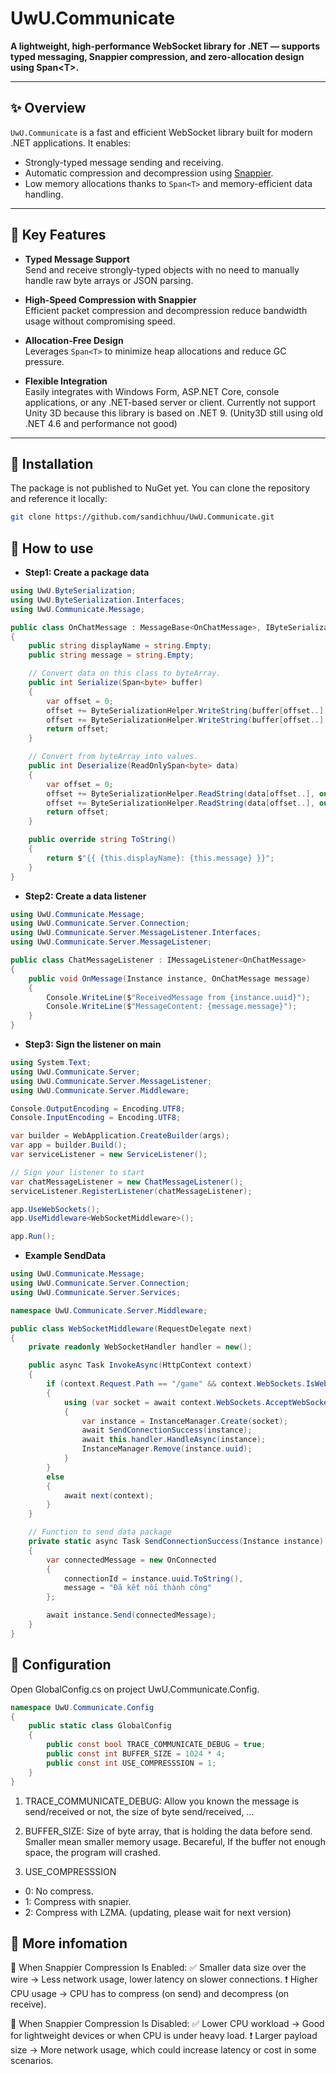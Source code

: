 # UwU.Communicate

**A lightweight, high-performance WebSocket library for .NET — supports typed messaging, Snappier compression, and zero-allocation design using Span\<T\>.**

---

## ✨ Overview

`UwU.Communicate` is a fast and efficient WebSocket library built for modern .NET applications. It enables:

- Strongly-typed message sending and receiving.
- Automatic compression and decompression using [Snappier](https://github.com/google/snappy).
- Low memory allocations thanks to `Span<T>` and memory-efficient data handling.

---

## 🚀 Key Features

- **Typed Message Support**  
  Send and receive strongly-typed objects with no need to manually handle raw byte arrays or JSON parsing.

- **High-Speed Compression with Snappier**  
  Efficient packet compression and decompression reduce bandwidth usage without compromising speed.

- **Allocation-Free Design**  
  Leverages `Span<T>` to minimize heap allocations and reduce GC pressure.

- **Flexible Integration**  
  Easily integrates with Windows Form, ASP.NET Core, console applications, or any .NET-based server or client.
  Currently not support Unity 3D because this library is based on .NET 9. (Unity3D still using old .NET 4.6 and performance not good)
---

## 🔧 Installation

The package is not published to NuGet yet. You can clone the repository and reference it locally:

```bash
git clone https://github.com/sandichhuu/UwU.Communicate.git
```

## 🔧 How to use

- **Step1: Create a package data**
```csharp
using UwU.ByteSerialization;
using UwU.ByteSerialization.Interfaces;
using UwU.Communicate.Message;

public class OnChatMessage : MessageBase<OnChatMessage>, IByteSerializable
{
    public string displayName = string.Empty;
    public string message = string.Empty;

    // Convert data on this class to byteArray.
    public int Serialize(Span<byte> buffer)
    {
        var offset = 0;
        offset += ByteSerializationHelper.WriteString(buffer[offset..], this.message);
        offset += ByteSerializationHelper.WriteString(buffer[offset..], this.displayName);
        return offset;
    }

    // Convert from byteArray into values.
    public int Deserialize(ReadOnlySpan<byte> data)
    {
        var offset = 0;
        offset += ByteSerializationHelper.ReadString(data[offset..], out this.message);
        offset += ByteSerializationHelper.ReadString(data[offset..], out this.displayName);
        return offset;
    }

    public override string ToString()
    {
        return $"{{ {this.displayName}: {this.message} }}";
    }
}
```

- **Step2: Create a data listener**
```csharp
using UwU.Communicate.Message;
using UwU.Communicate.Server.Connection;
using UwU.Communicate.Server.MessageListener.Interfaces;
using UwU.Communicate.Server.MessageListener;

public class ChatMessageListener : IMessageListener<OnChatMessage>
{
    public void OnMessage(Instance instance, OnChatMessage message)
    {
        Console.WriteLine($"ReceivedMessage from {instance.uuid}");
        Console.WriteLine($"MessageContent: {message.message}");
    }
}
```

- **Step3: Sign the listener on main**
```csharp
using System.Text;
using UwU.Communicate.Server;
using UwU.Communicate.Server.MessageListener;
using UwU.Communicate.Server.Middleware;

Console.OutputEncoding = Encoding.UTF8;
Console.InputEncoding = Encoding.UTF8;

var builder = WebApplication.CreateBuilder(args);
var app = builder.Build();
var serviceListener = new ServiceListener();

// Sign your listener to start
var chatMessageListener = new ChatMessageListener();
serviceListener.RegisterListener(chatMessageListener);

app.UseWebSockets();
app.UseMiddleware<WebSocketMiddleware>();

app.Run();
```

- **Example SendData**
```csharp
using UwU.Communicate.Message;
using UwU.Communicate.Server.Connection;
using UwU.Communicate.Server.Services;

namespace UwU.Communicate.Server.Middleware;

public class WebSocketMiddleware(RequestDelegate next)
{
    private readonly WebSocketHandler handler = new();

    public async Task InvokeAsync(HttpContext context)
    {
        if (context.Request.Path == "/game" && context.WebSockets.IsWebSocketRequest)
        {
            using (var socket = await context.WebSockets.AcceptWebSocketAsync())
            {
                var instance = InstanceManager.Create(socket);
                await SendConnectionSuccess(instance);
                await this.handler.HandleAsync(instance);
                InstanceManager.Remove(instance.uuid);
            }
        }
        else
        {
            await next(context);
        }
    }

    // Function to send data package
    private static async Task SendConnectionSuccess(Instance instance)
    {
        var connectedMessage = new OnConnected
        {
            connectionId = instance.uuid.ToString(),
            message = "Đã kết nối thành công"
        };

        await instance.Send(connectedMessage);
    }
}
```

## 🔧 Configuration
Open GlobalConfig.cs on project UwU.Communicate.Config.
```csharp
namespace UwU.Communicate.Config
{
    public static class GlobalConfig
    {
        public const bool TRACE_COMMUNICATE_DEBUG = true;
        public const int BUFFER_SIZE = 1024 * 4;
        public const int USE_COMPRESSSION = 1;
    }
}
```
1. TRACE_COMMUNICATE_DEBUG: Allow you known the message is send/received or not, the size of byte send/received, ...

2. BUFFER_SIZE: Size of byte array, that is holding the data before send. 
Smaller mean smaller memory usage.
Becareful, If the buffer not enough space, the program will crashed.

4. USE_COMPRESSSION
  - 0: No compress.
  - 1: Compress with snapier.
  - 2: Compress with LZMA. (updating, please wait for next version)

## 🔧 More infomation
  🔄 When Snappier Compression Is Enabled:
  ✅ Smaller data size over the wire → Less network usage, lower latency on slower connections.
  ❗️ Higher CPU usage → CPU has to compress (on send) and decompress (on receive).

  🔄 When Snappier Compression Is Disabled:
  ✅ Lower CPU workload → Good for lightweight devices or when CPU is under heavy load.
  ❗️ Larger payload size → More network usage, which could increase latency or cost in some scenarios.
